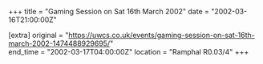 +++
title = "Gaming Session on Sat 16th March 2002"
date = "2002-03-16T21:00:00Z"

[extra]
original = "https://uwcs.co.uk/events/gaming-session-on-sat-16th-march-2002-1474488929695/"    
end_time = "2002-03-17T04:00:00Z"
location = "Ramphal R0.03/4"
+++



